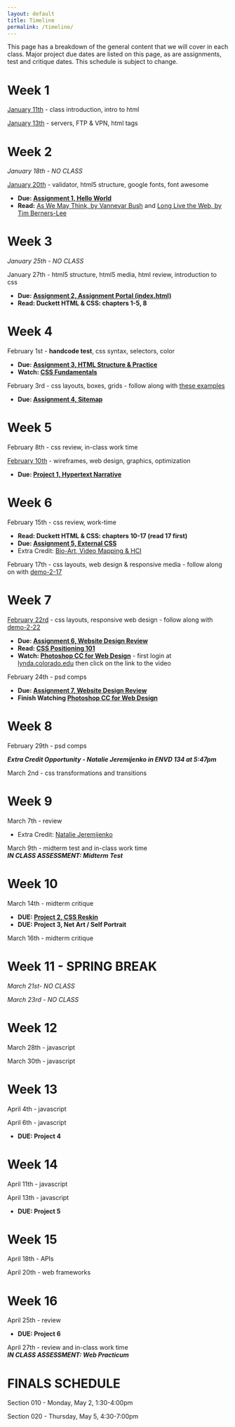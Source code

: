 ```yaml
---
layout: default
title: Timeline
permalink: /timeline/
---
```


This page has a breakdown of the general content that we will cover in each class. Major project due dates are listed on this page, as are assignments, test and critique dates. This schedule is subject to change. 

# Week 1
[January 11th](/web-spring-16/class-1) - class introduction, intro to html

[January 13th](/web-spring-16/class-2) - servers, FTP & VPN, html tags

# Week 2
*January 18th - NO CLASS*

[January 20th](/web-spring-16/class-3) - validator, html5 structure, google fonts, font awesome

+ **Due: [Assignment 1, Hello World](/web-spring-16/assignment-1)**
+ **Read:** [As We May Think, by Vannevar Bush](http://www.theatlantic.com/magazine/archive/1945/07/as-we-may-think/303881/) and [Long Live the Web, by Tim Berners-Lee](http://ariellehein.com/readings/Berners-Lee-Long-Live-The-Web.pdf)

# Week 3
*January 25th - NO CLASS*

January 27th - html5 structure, html5 media, html review, introduction to css

+ **Due: [Assignment 2, Assignment Portal (index.html)](/web-spring-16/assignment-2)**
+ **Read: Duckett HTML & CSS: chapters 1-5, 8**

# Week 4
February 1st - **handcode test**, css syntax, selectors, color

+ **Due: [Assignment 3, HTML Structure & Practice](/web-spring-16/assignment-3)**
+ **Watch: [CSS Fundamentals](http://www.lynda.com/Web-Interactive-CSS-tutorials/CSS-Fundamentals/80436-2.html)**

February 3rd - css layouts, boxes, grids - follow along with [these examples](https://github.com/coloringchaos/atls2200-examples)

+ **Due: [Assignment 4, Sitemap](/web-spring-16/assignment-4)**

# Week 5
February 8th - css review, in-class work time

[February 10th](/web-spring-16/class-8) - wireframes, web design, graphics, optimization

+ **Due: [Project 1, Hypertext Narrative](/web-spring-16/project-1)**

# Week 6
February 15th - css review, work-time

+ **Read: Duckett HTML & CSS: chapters 10-17 (read 17 first)**
+ **Due: [Assignment 5, External CSS](/web-spring-16/assignment-5)**
+ Extra Credit: [Bio-Art, Video Mapping & HCI](/web-spring-16/extracredit-1)

February 17th - css layouts, web design & responsive media - follow along on with [demo-2-17](https://github.com/coloringchaos/atls2200-examples)

# Week 7
[February 22rd](/web-spring-16/class-12) - css layouts, responsive web design - follow along with [demo-2-22](https://github.com/coloringchaos/atls2200-examples)

+ **Due: [Assignment 6, Website Design Review](/web-spring-16/assignment-6)**
+ **Read: [CSS Positioning 101](http://alistapart.com/article/css-positioning-101)**
+ **Watch: [Photoshop CC for Web Design](http://www.lynda.com/Photoshop-tutorials/Photoshop-CC-Web-Design/145211-2.html)** - first login at [lynda.colorado.edu](http://lynda.colorado.edu/) then click on the link to the video

February 24th - psd comps

+ **Due: [Assignment 7, Website Design Review](/web-spring-16/assignment-7)**
+ **Finish Watching [Photoshop CC for Web Design](http://www.lynda.com/Photoshop-tutorials/Photoshop-CC-Web-Design/145211-2.html)**

# Week 8
February 29th - psd comps

***Extra Credit Opportunity - Natalie Jeremijenko in ENVD 134 at 5:47pm***

March 2nd - css transformations and transitions 

# Week 9
March 7th - review

+ Extra Credit: [Natalie Jeremijenko](/web-spring-16/extracredit-2)

March 9th - midterm test and in-class work time <br>
***IN CLASS ASSESSMENT: Midterm Test***

# Week 10

March 14th - midterm critique

+ **DUE: [Project 2, CSS Reskin](/web-spring-16/project-2)**
+ **DUE: Project 3, Net Art / Self Portrait**

March 16th - midterm critique

# Week 11 - SPRING BREAK
*March 21st- NO CLASS*

*March 23rd - NO CLASS*

# Week 12
March 28th - javascript

March 30th - javascript

# Week 13
April 4th - javascript

April 6th - javascript

+ **DUE: Project 4**

# Week 14
April 11th - javascript

April 13th - javascript

+ **DUE: Project 5**

# Week 15
April 18th - APIs

April 20th - web frameworks

# Week 16
April 25th - review

+ **DUE: Project 6**

April 27th - review and in-class work time<br>
***IN CLASS ASSESSMENT: Web Practicum***

# FINALS SCHEDULE
Section 010 - Monday, May 2, 1:30-4:00pm

Section 020 - Thursday, May 5, 4:30-7:00pm
